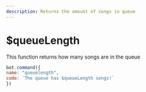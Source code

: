 ```yaml
---
description: Returns the amount of songs in queue
---
```


# $queueLength

This function returns how many songs are in the queue

```javascript
bot.command({
name: "queuelength",
code: `The queue has $queueLength songs!`
})
```
